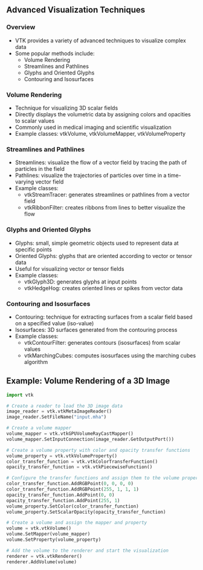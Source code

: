 ## Advanced Visualization Techniques

### Overview
* VTK provides a variety of advanced techniques to visualize complex data
* Some popular methods include:
  - Volume Rendering
  - Streamlines and Pathlines
  - Glyphs and Oriented Glyphs
  - Contouring and Isosurfaces

### Volume Rendering
* Technique for visualizing 3D scalar fields
* Directly displays the volumetric data by assigning colors and opacities to scalar values
* Commonly used in medical imaging and scientific visualization
* Example classes: vtkVolume, vtkVolumeMapper, vtkVolumeProperty

### Streamlines and Pathlines
* Streamlines: visualize the flow of a vector field by tracing the path of particles in the field
* Pathlines: visualize the trajectories of particles over time in a time-varying vector field
* Example classes:
  - vtkStreamTracer: generates streamlines or pathlines from a vector field
  - vtkRibbonFilter: creates ribbons from lines to better visualize the flow

### Glyphs and Oriented Glyphs
* Glyphs: small, simple geometric objects used to represent data at specific points
* Oriented Glyphs: glyphs that are oriented according to vector or tensor data
* Useful for visualizing vector or tensor fields
* Example classes:
  - vtkGlyph3D: generates glyphs at input points
  - vtkHedgeHog: creates oriented lines or spikes from vector data

### Contouring and Isosurfaces
* Contouring: technique for extracting surfaces from a scalar field based on a specified value (iso-value)
* Isosurfaces: 3D surfaces generated from the contouring process
* Example classes:
  - vtkContourFilter: generates contours (isosurfaces) from scalar values
  - vtkMarchingCubes: computes isosurfaces using the marching cubes algorithm

## Example: Volume Rendering of a 3D Image

```python
import vtk

# Create a reader to load the 3D image data
image_reader = vtk.vtkMetaImageReader()
image_reader.SetFileName("input.mha")

# Create a volume mapper
volume_mapper = vtk.vtkGPUVolumeRayCastMapper()
volume_mapper.SetInputConnection(image_reader.GetOutputPort())

# Create a volume property with color and opacity transfer functions
volume_property = vtk.vtkVolumeProperty()
color_transfer_function = vtk.vtkColorTransferFunction()
opacity_transfer_function = vtk.vtkPiecewiseFunction()

# Configure the transfer functions and assign them to the volume property
color_transfer_function.AddRGBPoint(0, 0, 0, 0)
color_transfer_function.AddRGBPoint(255, 1, 1, 1)
opacity_transfer_function.AddPoint(0, 0)
opacity_transfer_function.AddPoint(255, 1)
volume_property.SetColor(color_transfer_function)
volume_property.SetScalarOpacity(opacity_transfer_function)

# Create a volume and assign the mapper and property
volume = vtk.vtkVolume()
volume.SetMapper(volume_mapper)
volume.SetProperty(volume_property)

# Add the volume to the renderer and start the visualization
renderer = vtk.vtkRenderer()
renderer.AddVolume(volume)
```
